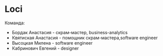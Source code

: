 # Loci
Команда:
* Бордак Анастасия - скрам-мастер, business-analytics
* Квятиская Анастасия - помощник скрам-мастера,software engineer 
* Высоцкая Милена - software engineer
* Кабринович Евгений - designer
